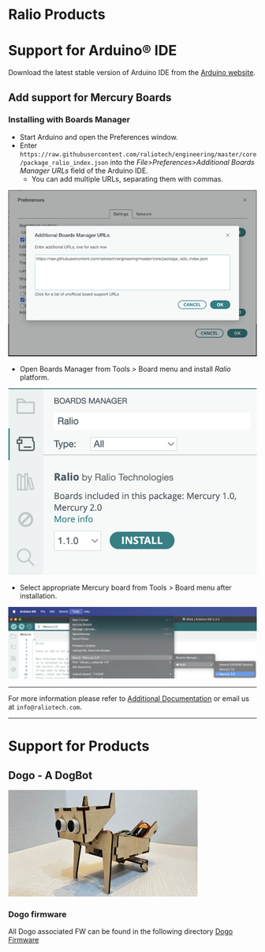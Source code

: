 Ralio Products
===========================================

# Support for Arduino® IDE
Download the latest stable version of Arduino IDE from the [Arduino website](https://www.arduino.cc/en/software).

## Add support for Mercury Boards

### Installing with Boards Manager

- Start Arduino and open the Preferences window.
- Enter ```https://raw.githubusercontent.com/raliotech/engineering/master/core/package_ralio_index.json``` into the *File>Preferences>Additional Boards Manager URLs* field of the Arduino IDE.
  - You can add multiple URLs, separating them with commas.

![abm](img/additionalBoardManager.png)

- Open Boards Manager from Tools > Board menu and install *Ralio* platform.

![bm](img/boardManager.png)

- Select appropriate Mercury board from Tools > Board menu after installation.

![bs](img/boardSelect.png)

___

For more information please refer to [Additional Documentation](https://github.com/raliotech/engineering/tree/master/core/board_manager/esp8266#readme) or email us at ```info@raliotech.com```.

___

# Support for Products

## Dogo - A DogBot

![dogo](img/dogo.png)

### Dogo firmware
All Dogo associated FW can be found in the following directory [Dogo Firmware](https://github.com/raliotech/engineering/tree/master/products/Dogo/firmware)
